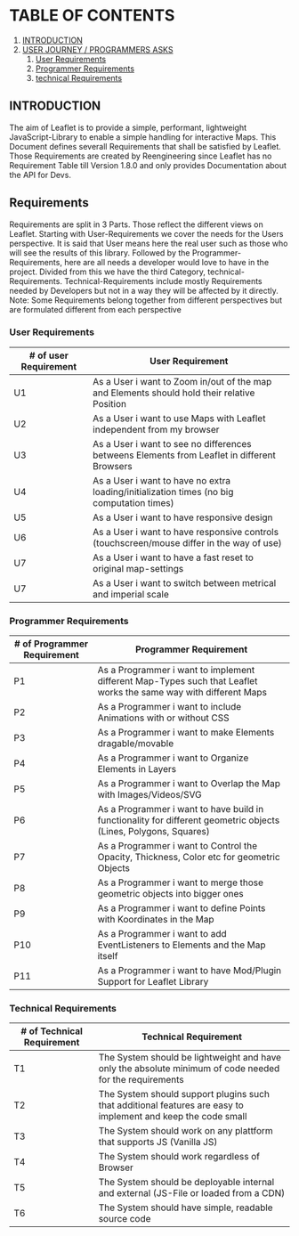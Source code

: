
# TABLE OF CONTENTS

1. [INTRODUCTION](#introduction)
2. [USER JOURNEY / PROGRAMMERS ASKS](#Requirements)
   1. [User Requirements](#user-requirements)
   2. [Programmer Requirements](#programmer-requirements)
   3. [technical Requirements](#technical-requirements)


## INTRODUCTION

The aim of Leaflet is to provide a simple, performant, lightweight JavaScript-Library to enable a simple handling 
for interactive Maps. 
This Document defines severall Requirements that shall be satisfied by Leaflet. 
Those Requirements are created by Reengineering since Leaflet has no Requirement Table till Version 1.8.0 and only 
provides Documentation about the API for Devs.

## Requirements

Requirements are split in 3 Parts. Those reflect the different views on Leaflet. 
Starting with User-Requirements we cover the needs for the Users perspective. It is said that User means here the real user
such as those who will see the results of this library. Followed by the Programmer-Requirements, here are all needs a developer would love to have in the project. Divided from this we have the third Category, technical-Requirements. 
Technical-Requirements include mostly Requirements needed by Developers but not in a way they will be affected by it directly. 
Note: Some Requirements belong together from different perspectives but are formulated different from each perspective

### User Requirements
<!-- markdownlint-disable-->
| # of user Requirement | User Requirement |
|-----------------|--------------------|
| U1 | As a User i want to Zoom in/out of the map and Elements should hold their relative Position |
| U2 | As a User i want to use Maps with Leaflet independent from my browser |
| U3 | As a User i want to see no differences betweens Elements from Leaflet in different Browsers |
| U4 | As a User i want to have no extra loading/initialization times (no big computation times) |
| U5 | As a User i want to have responsive design |
| U6 | As a User i want to have responsive controls (touchscreen/mouse differ in the way of use) |
| U7 | As a User i want to have a fast reset to original map-settings |
| U7 | As a User i want to switch between metrical and imperial scale |

<!-- markdownlint-enable-->

### Programmer Requirements
<!-- markdownlint-disable-->
| # of Programmer Requirement | Programmer Requirement |
|-----------------|--------------------|
| P1 | As a Programmer i want to implement different Map-Types such that Leaflet works the same way with different Maps |
| P2 | As a Programmer i want to include Animations with or without  CSS |
| P3 | As a Programmer i want to make Elements dragable/movable |
| P4 | As a Programmer i want to Organize Elements in Layers |
| P5 | As a Programmer i want to Overlap the Map with Images/Videos/SVG |
| P6 | As a Programmer i want to have build in functionality for different geometric objects (Lines, Polygons, Squares) |
| P7 | As a Programmer i want to Control the Opacity, Thickness, Color etc for geometric Objects |
| P8 | As a Programmer i want to merge those geometric objects into bigger ones |
| P9 | As a Programmer i want to define Points with Koordinates in the Map |
| P10 | As a Programmer i want to add EventListeners to Elements and the Map itself |
| P11 | As a Programmer i want to have Mod/Plugin Support for Leaflet Library |
<!-- markdownlint-enable-->

### Technical Requirements
<!-- markdownlint-disable-->
| # of Technical Requirement | Technical Requirement |
|-----------------|--------------------|
| T1 | The System should be lightweight and have only the absolute minimum of code needed for the requirements |
| T2 | The System should support plugins such that additional features are easy to implement and keep the code small |
| T3 | The System should work on any plattform that supports JS (Vanilla JS) |
| T4 | The System should work regardless of Browser |
| T5 | The System should be deployable internal and external (JS-File or loaded from a CDN) |
| T6 | The System should have simple, readable source code |

<!-- markdownlint-enable-->

